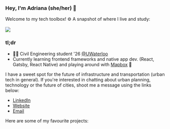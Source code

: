 ### Hey, I'm Adriana (she/her) 👋
Welcome to my tech toolbox! ⚙️ A snapshot of where I live and study:
<br><br>
<img src="waterloo.png"></img>

### tl;dr
- 👷‍♀️ Civil Engineering student '26 [@UWaterloo](https://uwaterloo.ca/)
- Currently learning frontend frameworks and native app dev. (React, Gatsby, React Native) and playing around with [Mapbox](https://www.mapbox.com/) 📍

I have a sweet spot for the future of infrastructure and transportation (urban tech in general). If you're interested in chatting about urban planning, technology or the future of cities, shoot me a message using the links below:

- [LinkedIn](https://www.linkedin.com/in/adriana-ceric/)
- [Website](https://adrianaceric.github.io/)
- [Email](adriana.ceric@gmail.com)

Here are some of my favourite projects:
